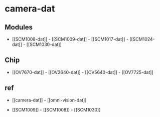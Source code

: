 
# camera-dat 


## Modules 

- [[SCM1008-dat]] - [[SCM1009-dat]] - [[SCM1017-dat]] - [[SCM1024-dat]] - [[SCM1030-dat]]

## Chip 
- [[OV7670-dat]] - [[OV2640-dat]] - [[OV5640-dat]] - [[OV7725-dat]]

## ref 

- [[camera-dat]] - [[omni-vision-dat]]

- [[SCM1009]] - [[SCM1008]] - [[SCM1030]]